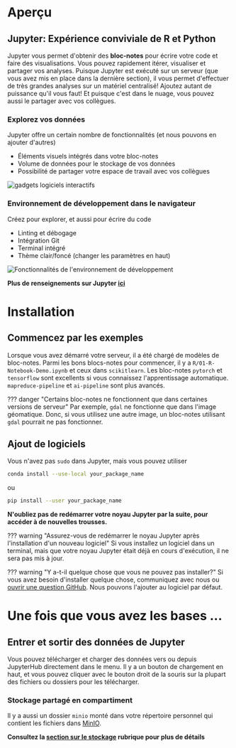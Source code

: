 # Aperçu

## Jupyter: Expérience conviviale de R et Python

Jupyter vous permet d'obtenir des **bloc-notes** pour écrire votre code et faire
des visualisations. Vous pouvez rapidement itérer, visualiser et partager vos
analyses. Puisque Jupyter est exécuté sur un serveur (que vous avez mis en place
dans la dernière section), il vous permet d'effectuer de très grandes analyses
sur un matériel centralisé! Ajoutez autant de puissance qu'il vous faut! Et
puisque c'est dans le nuage, vous pouvez aussi le partager avec vos collègues.

### Explorez vos données

Jupyter offre un certain nombre de fonctionnalités (et nous pouvons en ajouter
d'autres)

- Éléments visuels intégrés dans votre bloc-notes
- Volume de données pour le stockage de vos données
- Possibilité de partager votre espace de travail avec vos collègues

![gadgets logiciels interactifs](../images/jupyter_visual.png)

### Environnement de développement dans le navigateur

Créez pour explorer, et aussi pour écrire du code

- Linting et débogage
- Intégration Git
- Terminal intégré
- Thème clair/foncé (changer les paramètres en haut)

![Fonctionnalités de l'environnement de développement](../images/jupyter_ide.png)

**Plus de renseignements sur Jupyter [ici](https://jupyter.org)**

# Installation

## Commencez par les exemples

Lorsque vous avez démarré votre serveur, il a été chargé de modèles de
bloc-notes. Parmi les bons blocs-notes pour commencer, il y a
`R/01-R-Notebook-Demo.ipynb` et ceux dans `scikitlearn`. Les bloc-notes
`pytorch` et `tensorflow` sont excellents si vous connaissez l'apprentissage
automatique. `mapreduce-pipeline` et `ai-pipeline` sont plus avancés.

<!-- prettier-ignore -->
??? danger "Certains bloc-notes ne fonctionnent que dans certaines versions de serveur"
    Par exemple, `gdal` ne fonctionne que dans l'image géomatique. Donc, si vous
    utilisez une autre image, un bloc-notes utilisant `gdal` pourrait ne pas
    fonctionner.

## Ajout de logiciels

Vous n'avez pas `sudo` dans Jupyter, mais vous pouvez utiliser

```sh
conda install --use-local your_package_name
```

ou

```sh
pip install --user your_package_name
```

**N'oubliez pas de redémarrer votre noyau Jupyter par la suite, pour accéder à
de nouvelles trousses.**

<!-- prettier-ignore -->
??? warning "Assurez-vous de redémarrer le noyau Jupyter après l'installation d'un nouveau logiciel"
    Si vous installez un logiciel dans un terminal, mais que votre noyau Jupyter
    était déjà en cours d'exécution, il ne sera pas mis à jour.

<!-- prettier-ignore -->
??? warning "Y a-t-il quelque chose que vous ne pouvez pas installer?"
    Si vous avez besoin d'installer quelque chose, communiquez avec nous
    ou [ouvrir une question GitHub](https://github.com/StatCan/aaw-kubeflow-containers).
    Nous pouvons l'ajouter au logiciel par défaut.

# Une fois que vous avez les bases ...

## Entrer et sortir des données de Jupyter

Vous pouvez télécharger et charger des données vers ou depuis JupyterHub
directement dans le menu. Il y a un bouton de chargement en haut, et vous pouvez
cliquer avec le bouton droit de la souris sur la plupart des fichiers ou
dossiers pour les télécharger.

### Stockage partagé en compartiment

Il y a aussi un dossier `minio` monté dans votre répertoire personnel qui
contient les fichiers dans [MinIO](../Stockage.md).

**Consultez la [section sur le stockage](../index.md#storage) rubrique pour plus
de détails**
